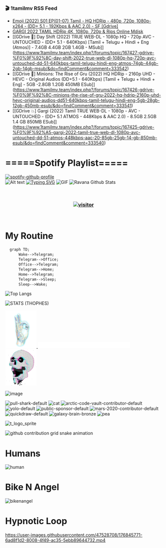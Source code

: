 ### 🎬 1tamilmv RSS Feed

<!-- BLOG-POST-LIST:START -->
- [Emoji &lpar;2022&rpar; S01 EP&lpar;01-07&rpar; Tamil - HQ HDRip - 480p ,720p ,1080p- x264 - &lpar;DD+ 5.1 - 192Kbps &amp; AAC 2.0&rpar; - SF [Gdrive]](https://www.1tamilmv.team/index.php?/forums/topic/167429-emoji-2022-s01-ep01-07-tamil-hq-hdrip-480p-720p-1080p-x264-dd-51-192kbps-aac-20-sf-gdrive/&do=findComment&comment=333544)
- [GARGI 2022 TAMIL HDRip 4K, 1080p, 720p &amp; Rips Online Mdisk](https://www.1tamilmv.team/index.php?/forums/topic/167428-gargi-2022-tamil-hdrip-4k-1080p-720p-rips-online-mdisk/&do=findComment&comment=333543)
- [[GDrive 💌] Day Shift &lpar;2022&rpar; TRUE WEB-DL - 1080p HQ - 720p AVC - UNTOUCHED - &lpar;DD+ 5.1 - 640Kbps&rpar; [Tamil + Telugu + Hindi + Eng &lpar;Atmos&rpar;] - 7.4GB 4.4GB 2GB 1.4GB - MSub]](https://www.1tamilmv.team/index.php?/forums/topic/167427-gdrive-%F0%9F%92%8C-day-shift-2022-true-web-dl-1080p-hq-720p-avc-untouched-dd-51-640kbps-tamil-telugu-hindi-eng-atmos-74gb-44gb-2gb-14gb-msub/&do=findComment&comment=333542)
- [[GDrive 💌] Minions: The Rise of Gru &lpar;2022&rpar; HQ HDRip - 2160p UHD - HEVC - Original Audios &lpar;DD+5.1 - 640Kbps&rpar; [Tamil + Telugu + Hindi + Eng] - 5GB -2.8GB 1.2GB 450MB ESub]](https://www.1tamilmv.team/index.php?/forums/topic/167426-gdrive-%F0%9F%92%8C-minions-the-rise-of-gru-2022-hq-hdrip-2160p-uhd-hevc-original-audios-dd51-640kbps-tamil-telugu-hindi-eng-5gb-28gb-12gb-450mb-esub/&do=findComment&comment=333541)
- [[GDrive 💥] Gargi &lpar;2022&rpar; Tamil TRUE WEB-DL - 1080p - AVC - UNTOUCHED - &lpar;DD+ 5.1 ATMOS - 448Kbps &amp; AAC 2.0&rpar; - 8.5GB 2.5GB 1.4 GB  850MB ESub]](https://www.1tamilmv.team/index.php?/forums/topic/167425-gdrive-%F0%9F%92%A5-gargi-2022-tamil-true-web-dl-1080p-avc-untouched-dd-51-atmos-448kbps-aac-20-85gb-25gb-14-gb-850mb-esub/&do=findComment&comment=333540)
<!-- BLOG-POST-LIST:END -->

# =====Spotify Playlist=====
[![spotify-github-profile](https://spotify-github-profile.vercel.app/api/view?uid=31rfzgmuvvewegdlxvlev4ynz4vu&cover_image=true&theme=default&bar_color=53b14f&bar_color_cover=true)](https://ravana69.github.io/rss)
</br>
![Alt text](https://spotify-recently-played-readme.vercel.app/api?user=31rfzgmuvvewegdlxvlev4ynz4vu)
[![Typing SVG](https://readme-typing-svg.herokuapp.com?color=%2336BCF7&center=true&vCenter=true&multiline=true&height=81&lines=I+AM+RAVANA;CONTACT+ME+ON+TELEGRAM%3A+%40R4V4N4)](https://git.io/typing-svg)
<img align="centre" height="400px" width="490px" alt="GIF" src="https://github.com/ravana69/ravana69/blob/master/rvm.gif" />
![Ravana Github Stats](https://github-readme-stats.vercel.app/api?username=ravana69&&show_icons=true&theme=radical)

<br />
<h3 align="center"> <a href="https://t.me/r4v4n4"><img src="https://profile-counter.glitch.me/ravana69/count.svg" alt="visitor" width="600"></a> </h3>
</br>

<H1>My Routine</H1>

```mermaid
  graph TD;
      Wake-->Telegram;
      Telegram-->Office;
      Office-->Telegram;
      Telegram-->Home;
      Home-->Telegram;
      Telegram-->Sleep;
      Sleep-->Wake;
```
![Top Langs](https://github-readme-stats.vercel.app/api/top-langs/?username=ravana69&&show_icons=true&theme=radical)

![STATS (THOPHES)](https://github-profile-trophy.vercel.app/?username=ravana69&theme=gruvbox&margin-w=10&margin-h=15&column=8)
<br />
<p align="left">
    <a href="#">
        <img width="20%" src="./assets/images/hand.gif" alt="" />
    </a>
    <a href="#">
        <img width="59%" src="./assets/images/spacer.png" alt="" >
    </a>
    <a href="#">
        <img width="20%" src="./assets/images/skull.gif" alt="" />
    </a>
</p>


![image](https://user-images.githubusercontent.com/47528708/175298537-0623dc00-7b1a-4ec1-b5b1-71768763a234.png)

<img width="148" alt="pull-shark-default" src="https://user-images.githubusercontent.com/47528708/176419715-70981865-4dc6-489a-8a1a-06842db67b15.gif"> <img width="148" alt="cat" src="https://user-images.githubusercontent.com/47528708/179149594-60701d0e-e626-415f-9958-80736351eadd.gif"> <img width="148" alt="arctic-code-vault-contributor-default" src="https://user-images.githubusercontent.com/47528708/175267501-e1fbbb8f-c2b2-4882-b865-2ac4debef26c.png"> <img width="148" alt="yolo-default" src="https://user-images.githubusercontent.com/47528708/175267654-281a1880-1129-4b7b-bf2f-de5dd2bc5afa.png"> <img width="148" alt="public-sponsor-default" src="https://user-images.githubusercontent.com/47528708/175268448-2e78cc75-fb25-4d76-bd22-7df520446b45.png"> <img width="148" alt="mars-2020-contributor-default" src="https://user-images.githubusercontent.com/47528708/175268475-de6d987a-3be9-4353-86a5-23b422559355.png"> <img width="148" alt="quickdraw-default" src="https://user-images.githubusercontent.com/47528708/179148665-33e7c2c8-5d95-413e-8b25-6862820a5fe7.png"> <img width="148" alt="galaxy-brain-bronze" src="https://user-images.githubusercontent.com/47528708/176419717-e2fdca8b-0fdc-47dd-9511-a7ff52178a33.gif"> <img width="148" alt="pea" src="https://user-images.githubusercontent.com/47528708/179149608-800ce6e1-7d24-4bfe-8e84-5628e6d5497d.gif">

![t_logo_sprite](https://user-images.githubusercontent.com/47528708/175293007-21ff1792-1fca-4be3-bcae-12fdc3aa414f.svg)

![github contribution grid snake animation](https://raw.githubusercontent.com/ravana69/ravana69/output/github-contribution-grid-snake-dark.svg#gh-dark-mode-only)

# Humans
<img width="170" alt="human" src="https://user-images.githubusercontent.com/47528708/176413829-c142d478-1c96-4c3c-a2a4-2dd35374c335.gif">

# Bike N Angel
<img width="170" alt="bikenangel" src="https://user-images.githubusercontent.com/47528708/176616968-3a44f91e-8016-477c-9bb5-c4689a1adbee.gif">

# Hypnotic Loop

https://user-images.githubusercontent.com/47528708/176845771-6ad8f1d2-8008-4f49-ac35-5ebb89644732.mp4

